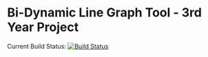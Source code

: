 # Bi-Dynamic Line Graph Tool - 3rd Year Project
Current Build Status: [![Build Status](https://magnum.travis-ci.com/eNcoRe101/COMP30040.svg?token=UKmoZu5AXmxfzrXLizzF&branch=master)](https://magnum.travis-ci.com/eNcoRe101/COMP30040)
